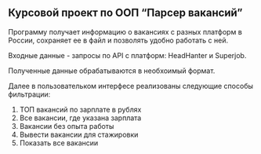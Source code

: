 ## Курсовой проект по ООП “Парсер вакансий”

Программу получает информацию о вакансиях с разных платформ в России, 
сохраняет ее в файл и позволять удобно работать с ней.

Входные данные - запросы по API с платформ: HeadHanter  и Superjob.

Полученные данные обрабатываются в необхоимый формат.

Далее в пользовательком интерфесе реализованы следующие способы фильтрации:

1. ТОП вакансий по зарплате в рублях
2. Все вакансии, где указана зарплата
3.  Вакансии без опыта работы
4.  Вывести вакансии для стажировки
5.  Показать все вакансии
